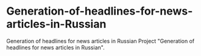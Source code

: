 # Generation-of-headlines-for-news-articles-in-Russian
Generation of headlines for news articles in Russian
Project "Generation of headlines for news articles in Russian".
